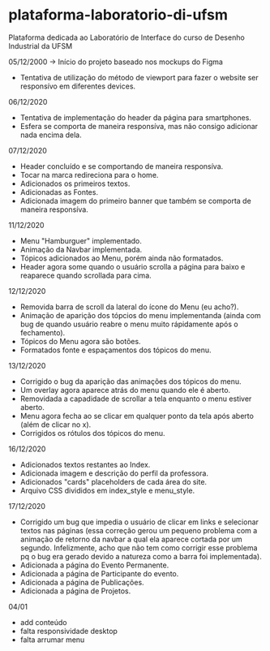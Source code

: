 # plataforma-laboratorio-di-ufsm
Plataforma dedicada ao Laboratório de Interface do curso de Desenho Industrial da UFSM

05/12/2000 -> Início do projeto baseado nos mockups do Figma
- Tentativa de utilização do método de viewport para fazer o website ser responsívo em diferentes devices.

06/12/2020
- Tentativa de implementação do header da página para smartphones.
- Esfera se comporta de maneira responsíva, mas não consigo adicionar nada encima dela.

07/12/2020
- Header concluído e se comportando de maneira responsíva.
- Tocar na marca redireciona para o home.
- Adicionados os primeiros textos.
- Adicionadas as Fontes.
- Adicionada imagem do primeiro banner que também se comporta de maneira responsíva.

11/12/2020
- Menu "Hamburguer" implementado.
- Animação da Navbar implementada.
- Tópicos adicionados ao Menu, porém ainda não formatados.
- Header agora some quando o usuário scrolla a página para baixo e reaparece quando scrollada para cima.

12/12/2020
- Removida barra de scroll da lateral do ícone do Menu (eu acho?).
- Animação de aparição dos tópcios do menu implementanda (ainda com bug de quando usuário reabre o menu muito rápidamente após o fechamento).
- Tópicos do Menu agora são botões.
- Formatados fonte e espaçamentos dos tópicos do menu.

13/12/2020
- Corrigido o bug da aparição das animações dos tópicos do menu.
- Um overlay agora aparece atrás do menu quando ele é aberto.
- Removidada a capadidade de scrollar a tela enquanto o menu estiver aberto.
- Menu agora fecha ao se clicar em qualquer ponto da tela após aberto (além de clicar no x).
- Corrigidos os rótulos dos tópicos do menu.

16/12/2020
- Adicionados textos restantes ao Index.
- Adicionada imagem e descrição do perfil da professora.
- Adicionados "cards" placeholders de cada área do site.
- Arquivo CSS divididos em index_style e menu_style.

17/12/2020
- Corrigido um bug que impedia o usuário de clicar em links e selecionar textos nas páginas (essa correção gerou um pequeno problema com a animação de retorno da navbar a qual ela aparece cortada por um segundo. Infelizmente, acho que não tem como corrigir esse problema pq o bug era gerado devido a natureza como a barra foi implementada).
- Adicionada a página do Evento Permanente.
- Adicionada a página de Participante do evento.
- Adicionada a página de Publicações.
- Adicionada a página de Projetos.

04/01
- add conteúdo
- falta responsividade desktop
- falta arrumar menu